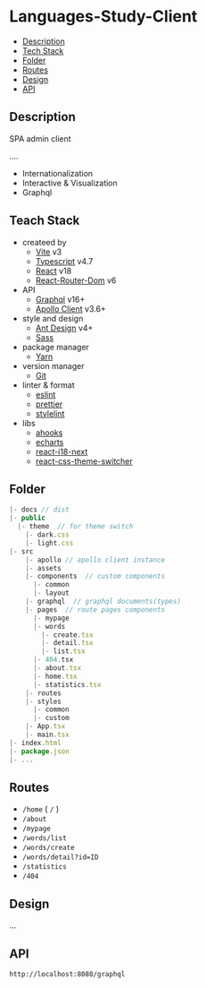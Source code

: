 # Languages-Study-Client

- [Description](#description)
- [Tech Stack](#teach-stack)
- [Folder](#folder)
- [Routes](#routes)
- [Design](#design)
- [API](#api)

## Description

SPA admin client

....

- Internationalization
- Interactive & Visualization
- Graphql

## Teach Stack

- createed by
  - [Vite]() v3
  - [Typescript]() v4.7
  - [React]() v18
  - [React-Router-Dom]() v6
- API
  - [Graphql]() v16+
  - [Apollo Client]() v3.6+
- style and design
  - [Ant Design]() v4+
  - [Sass]()
- package manager
  - [Yarn]()
- version manager
  - [Git]()
- linter & format
  - [eslint]()
  - [prettier]()
  - [stylelint]()
- libs
  - [ahooks]()
  - [echarts]()
  - [react-i18-next]()
  - [react-css-theme-switcher]()

## Folder

```js
|- docs // dist
|- public
  |- theme  // for theme switch
    |- dark.css
    |- light.css
|- src
    |- apollo // apollo client instance
    |- assets
    |- components  // custom components
      |- common
      |- layout
    |- graphql  // graphql documents(types)
    |- pages  // route pages components
      |- mypage
      |- words
        |- create.tsx
        |- detail.tsx
        |- list.tsx
      |- 404.tsx
      |- about.tsx
      |- home.tsx
      |- statistics.tsx
    |- routes
    |- styles
      |- common
      |- custom
    |- App.tsx
    |- main.tsx
|- index.html
|- package.json
|- ...
```

## Routes

- `/home` ( `/` )
- `/about`
- `/mypage`
- `/words/list`
- `/words/create`
- `/words/detail?id=ID`
- `/statistics`
- `/404`

## Design

...

## API

`http://localhost:8080/graphql`
